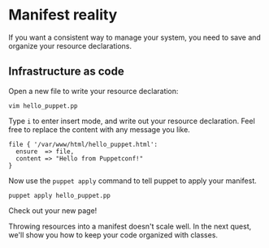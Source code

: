 # Manifest reality

If you want a consistent way to manage your system, you need to save and
organize your resource declarations.

## Infrastructure as code

Open a new file to write your resource declaration:

    vim hello_puppet.pp

Type `i` to enter insert mode, and write out your resource declaration. Feel
free to replace the content with any message you like.

```puppet
file { '/var/www/html/hello_puppet.html':
  ensure  => file,
  content => "Hello from Puppetconf!"
}
```

Now use the `puppet apply` command to tell puppet to apply your manifest.

    puppet apply hello_puppet.pp

Check out your new page!

Throwing resources into a manifest doesn't scale well. In the next quest, we'll
show you how to keep your code organized with classes.
